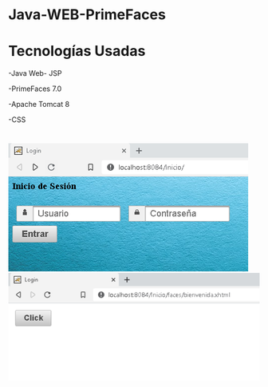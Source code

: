 # Java-WEB-PrimeFaces

# Tecnologías Usadas
-Java Web- JSP

-PrimeFaces 7.0

-Apache Tomcat 8

-CSS

#
![ScreenShot](https://github.com/ernestoz1/Java-WEB-PrimeFaces/blob/master/c1.PNG)
![ScreenShot](https://github.com/ernestoz1/Java-WEB-PrimeFaces/blob/master/c2.PNG)

